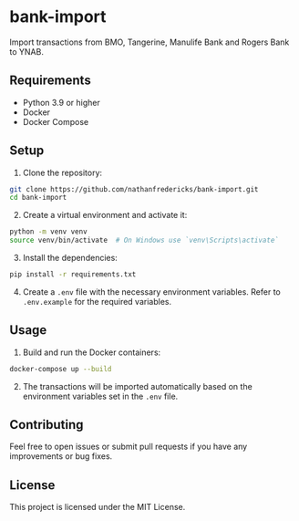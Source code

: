 # bank-import

Import transactions from BMO, Tangerine, Manulife Bank and Rogers Bank to YNAB.

## Requirements

- Python 3.9 or higher
- Docker
- Docker Compose

## Setup

1. Clone the repository:

```sh
git clone https://github.com/nathanfredericks/bank-import.git
cd bank-import
```

2. Create a virtual environment and activate it:

```sh
python -m venv venv
source venv/bin/activate  # On Windows use `venv\Scripts\activate`
```

3. Install the dependencies:

```sh
pip install -r requirements.txt
```

4. Create a `.env` file with the necessary environment variables. Refer to `.env.example` for the required variables.

## Usage

1. Build and run the Docker containers:

```sh
docker-compose up --build
```

2. The transactions will be imported automatically based on the environment variables set in the `.env` file.

## Contributing

Feel free to open issues or submit pull requests if you have any improvements or bug fixes.

## License

This project is licensed under the MIT License.
